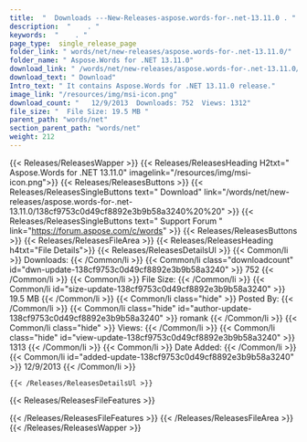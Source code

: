 ```yaml
---
title:  "  Downloads ---New-Releases-aspose.words-for-.net-13.11.0 . " 
description:  "    . " 
keywords:  "    . " 
page_type:  single_release_page
folder_link: " words/net/new-releases/aspose.words-for-.net-13.11.0/"
folder_name: " Aspose.Words for .NET 13.11.0"
download_link: " /words/net/new-releases/aspose.words-for-.net-13.11.0/138cf9753c0d49cf8892e3b9b58a3240"
download_text: " Download"
Intro_text: " It contains Aspose.Words for .NET 13.11.0 release."
image_link: "/resources/img/msi-icon.png"
download_count: "   12/9/2013  Downloads: 752  Views: 1312"
file_size: "  File Size: 19.5 MB "
parent_path: "words/net"
section_parent_path: "words/net"
weight: 212 
---
```


{{< Releases/ReleasesWapper >}}
  {{< Releases/ReleasesHeading H2txt=" Aspose.Words for .NET 13.11.0" imagelink="/resources/img/msi-icon.png">}}
  {{< Releases/ReleasesButtons >}}
    {{< Releases/ReleasesSingleButtons text=" Download" link="/words/net/new-releases/aspose.words-for-.net-13.11.0/138cf9753c0d49cf8892e3b9b58a3240%20%20" >}}
    {{< Releases/ReleasesSingleButtons text=" Support Forum " link="https://forum.aspose.com/c/words" >}}
  {{< Releases/ReleasesButtons >}}
  {{< Releases/ReleasesFileArea >}}
    {{< Releases/ReleasesHeading h4txt="File Details">}}
    {{< Releases/ReleasesDetailsUl >}}
            {{< Common/li  >}} Downloads: {{< /Common/li >}} 
      {{< Common/li class="downloadcount" id="dwn-update-138cf9753c0d49cf8892e3b9b58a3240" >}} 752 {{< /Common/li >}} 
      {{< Common/li  >}} File Size: {{< /Common/li >}} 
      {{< Common/li id="size-update-138cf9753c0d49cf8892e3b9b58a3240" >}} 19.5 MB {{< /Common/li >}} 
      {{< Common/li  class="hide" >}} Posted By: {{< /Common/li >}} 
      {{< Common/li class="hide" id="author-update-138cf9753c0d49cf8892e3b9b58a3240" >}} romank {{< /Common/li >}} 
      {{< Common/li class="hide"  >}} Views: {{< /Common/li >}} 
      {{< Common/li class="hide" id="view-update-138cf9753c0d49cf8892e3b9b58a3240" >}} 1313 {{< /Common/li >}} 
      {{< Common/li  >}} Date Added: {{< /Common/li >}} 
      {{< Common/li id="added-update-138cf9753c0d49cf8892e3b9b58a3240" >}} 12/9/2013 {{< /Common/li >}} 

    {{< /Releases/ReleasesDetailsUl >}}

  {{< Releases/ReleasesFileFeatures >}}
      
  {{< /Releases/ReleasesFileFeatures >}}
 {{< /Releases/ReleasesFileArea >}}
{{< /Releases/ReleasesWapper >}}


